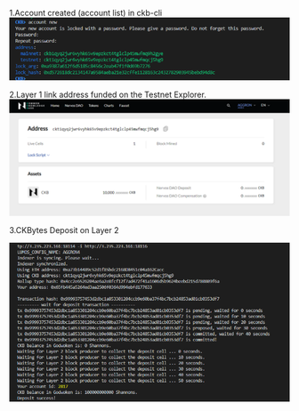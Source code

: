 1.Account created (account list) in ckb-cli
![](1.png)

2.Layer 1 link address funded on the Testnet Explorer.
![](2.png)

3.CKBytes Deposit on Layer 2

![](3.png)
